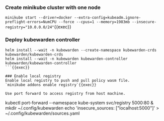 
### Create minikube cluster with one node
`minikube start --driver=docker --extra-config=kubeadm.ignore-preflight-errors=NumCPU --force --cpus=1 --memory=1983mb --insecure-registry="10.0.0.0/24"`{{exec}}

### Deploy kubewarden controller
```
helm install --wait -n kubewarden --create-namespace kubewarden-crds kubewarden/kubewarden-crds
helm install --wait -n kubewarden kubewarden-controller kubewarden/kubewarden-controller
```{{exec}}

### Enable local registry
Enable local registry to push and pull policy wasm file.
`minikube addons enable registry`{{exec}}

Use port forward to access registry from host machine.
```
kubectl port-forward --namespace kube-system svc/registry 5000:80 &
mkdir ~/.config/kubewarden
echo 'insecure_sources: ["localhost:5000"]' > ~/.config/kubewarden/sources.yaml
```{{exec}}